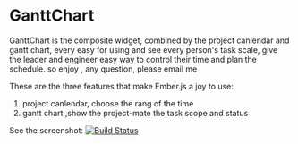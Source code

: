 # GanttChart

GanttChart is the composite widget, combined by  the project canlendar and gantt chart, every easy for
using and see every person's task scale, give the leader and engineer easy way to control their time
and plan the schedule. so enjoy , any question, please email me



These are the three features that make Ember.js a joy to use:

1. project canlendar, choose the rang of the time
2. gantt chart ,show the project-mate the task scope and status


See the screenshot:
[![Build Status](http://img3.tbcdn.cn/tfscom/T1pCvEFi0eXXccoVrX_620x10000.jpg)](http://taobao.com)



